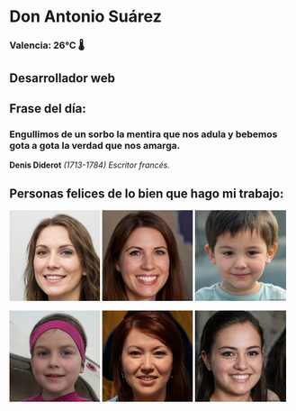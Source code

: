 # Don Antonio Suárez
### Valencia:  26°C 🌡️
## Desarrollador web
## Frase del día:
<!-- START QUOTE -->
### Engullimos de un sorbo la mentira que nos adula y bebemos gota a gota la verdad que nos amarga.
**Denis Diderot** *(1713-1784) Escritor francés.*
<!-- END QUOTE -->






## Personas felices de lo bien que hago mi trabajo:

<p float="left">
  <img src="src/image_0.png" width="32%" />
  <img src="src/image_1.png" width="32%" /> 
  <img src="src/image_2.png" width="32%" />
</p>
<p float="left">
  <img src="src/image_3.png" width="32%" />
  <img src="src/image_4.png" width="32%" /> 
  <img src="src/image_5.png" width="32%" />
</p>
